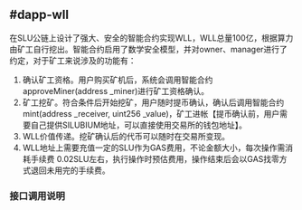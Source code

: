 ## #dapp-wll ##

在SLU公链上设计了强大、安全的智能合约实现WLL，WLL总量100亿，根据算力由矿工自行挖出。智能合约启用了数学安全模型，并对owner、manager进行了约定，对于矿工来说涉及的功能有：
1. 确认矿工资格。用户购买矿机后，系统会调用智能合约approveMiner(address _miner)进行矿工资格确认。
2. 矿工挖矿。符合条件后开始挖矿，用户随时提币确认，确认后调用智能合约mint(address _receiver, uint256 _value)，矿工进帐【提币确认前，用户需要自己提供SILUBIUM地址，可以直接使用交易所的钱包地址】。
3. WLL价值传递。挖矿确认后的代币可以随时在交易所变现。
4. WLL地址上需要充值一定的SLU作为GAS费用，不论金额大小，每次操作需消耗手续费 0.02SLU左右，执行操作时预估费用，操作结束后会以GAS找零方式退回未用完的手续费。

### 接口调用说明 ###
